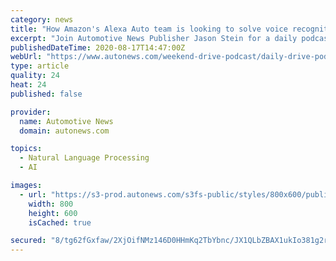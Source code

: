 ```yaml
---
category: news
title: "How Amazon's Alexa Auto team is looking to solve voice recognition woes"
excerpt: "Join Automotive News Publisher Jason Stein for a daily podcast series about the coronavirus crisis. He’ll speak with industry experts, insiders and Automotive News reporters about how the virus is impacting and reshaping the automotive industry."
publishedDateTime: 2020-08-17T14:47:00Z
webUrl: "https://www.autonews.com/weekend-drive-podcast/daily-drive-podcast-august-17-2020-how-amazons-alexa-auto-team-looking-solve"
type: article
quality: 24
heat: 24
published: false

provider:
  name: Automotive News
  domain: autonews.com

topics:
  - Natural Language Processing
  - AI

images:
  - url: "https://s3-prod.autonews.com/s3fs-public/styles/800x600/public/Amazon%20Alexa%20Auto.jpg"
    width: 800
    height: 600
    isCached: true

secured: "8/tg62fGxfaw/2XjOifNMz146D0HHmKq2TbYbnc/JX1QLbZBAX1ukIo381g2rcxkBGK5lFff2hlske3s+UAT1JrPG0e6ZYHdShHM5B2Og2LZktrNYW9tqdmaBrzv3iUsYQ9DJJrTmaH4RgkoUjo/2T2X95FErNhi90/s3HNTEwCAdt8B6R0XU4J4rzPQt+BnY3caQm/hunZF9XBR1ddlayJH9wq5al2c3JdFfQn2XjfWvpByK5R8pw/yX229nY1P1h2gzZNX4msxvUKbnuZrF4v1s2iFQTKToKVjI4xD+vyq0sCKn0AFOYIrJDMHehxnwG+3byIOKqI1Xd1hhN+TEg==;K8GSa7LMlHH/UHAZ30CAXQ=="
---
```



